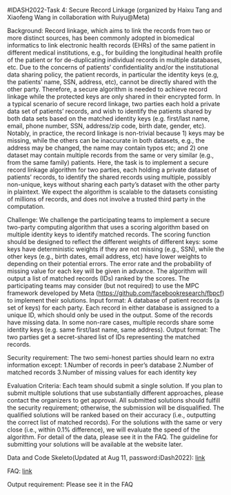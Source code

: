#IDASH2022-Task 4: Secure Record Linkage
(organized by Haixu Tang and Xiaofeng Wang in collaboration with Ruiyu@Meta)

Background:  Record linkage, which aims to link the records from two or more distinct sources, has been commonly adopted in biomedical informatics to link electronic health records (EHRs) of the same patient in different medical institutions, e.g., for building the longitudinal health profile of the patient or for de-duplicating individual records in multiple databases, etc. Due to the concerns of patients’ confidentiality and/or the institutional data sharing policy, the patient records, in particular the identity keys (e.g, the patients’ name, SSN, address, etc), cannot be directly shared with the other party. Therefore, a secure algorithm is needed to achieve record linkage while the protected keys are only shared in their encrypted form. In a typical scenario of secure record linkage, two parties each hold a private data set of patients’ records, and wish to identify the patients shared by both data sets based on the matched identity keys (e.g. first/last name, email, phone number, SSN, address/zip code, birth date, gender, etc). Notably, in practice, the record linkage is non-trivial because 1) keys may be missing, while the others can be inaccurate in both datasets, e.g., the address may be changed, the name may contain typos etc; and 2) one dataset may contain multiple records from the same or very similar (e.g., from the same family) patients. Here, the task is to implement a secure record linkage algorithm for two parties, each holding a private dataset of patients’ records, to identify the shared records using multiple, possibly non-unique, keys without sharing each party’s dataset with the other party in plaintext. We expect the algorithm is scalable to the datasets consisting of millions of records, and does not involve a trusted third party in the computation.

Challenge:  We challenge the participating teams to implement a secure two-party computing algorithm that uses a scoring algorithm based on multiple identity keys to identify matched records. The scoring function should be designed to reflect the different weights of different keys: some keys have deterministic weights if they are not missing (e.g., SSN), while the other keys (e.g., birth dates, email address, etc) have lower weights to depending on their potential errors. The error rate and the probability of missing value for each key will be given in advance. The algorithm will output a list of matched records (IDs) ranked by the scores. The participating teams may consider (but not required) to use the MPC framework developed by Meta (https://github.com/facebookresearch/fbpcf) to implement their solutions.
Input format: A database of patient records (a set of keys) for each party. Each record in either database is assigned to a unique ID, which should only be used in the output. Some of the records have missing data. In some non-rare cases, multiple records share some identity keys (e.g. same first/last name, same address).
Output format: The two parties get a secret-shared list of IDs representing the matched records.

Security requirement:   The two semi-honest parties should learn no extra information except:
1.Number of records in peer’s database
2.Number of matched records
3.Number of missing values for each identity key

Evaluation Criteria:   Each team should submit a single solution. If you plan to submit multiple solutions that use substantially different approaches, please contact the organizers to get approval. All submitted solutions should fulfill the security requirement; otherwise, the submission will be disqualified. The qualified solutions will be ranked based on their accuracy (i.e., outputting the correct list of matched records). For the solutions with the same or very close (i.e., within 0.1% difference), we will evaluate the speed of the algorithm. For detail of the data, please see it in the FAQ. The guideline for submitting your solutions will be available at the website later.

Data and Code Skeleto(Updated at Aug 11, password:iDash2022): [link](https://indiana-my.sharepoint.com/:f:/g/personal/zhu11_iu_edu/EkFJ17EHX59LsO1Ekfc0TPkBi7CipeIHccd4wjb0CRhjzQ?e=qlt6aH)

FAQ: [link](https://www.notion.so/huthvincent/All-you-need-to-know-in-the-Track-4-5f1948397ca246d197c9555a1663f80f)

Output requirement:   Please see it in the FAQ
